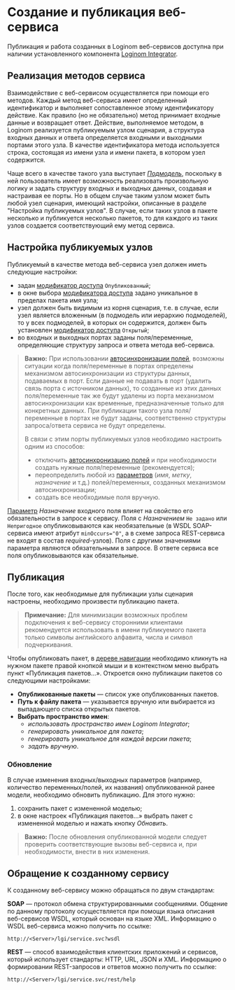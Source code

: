 # Создание и публикация веб-сервиса

Публикация и работа созданных в Loginom веб-сервисов доступна при наличии установленного компонента [Loginom Integrator](https://loginom.ru/platform/pricing#component-integrator).

## Реализация методов сервиса

Взаимодействие с веб-сервисом осуществляется при помощи его методов. Каждый метод веб-сервиса имеет определенный идентификатор и выполняет сопоставленное этому идентификатору действие. Как правило (но не обязательно) 
метод принимает входные данные и возвращает ответ. Действие, выполняемое методом, в Loginom реализуется публикуемым узлом сценария, а структура входных данных и ответа определяется входными и выходными портами этого узла. В качестве идентификатора метода используется строка, состоящая из имени узла и имени пакета, в котором узел содержится.

Чаще всего в качестве такого узла выступает *[Подмодель](../../processors/control/submodel.md)*, поскольку в ней пользователь имеет возможность реализовать произвольную логику и задать структуру входных и выходных данных, создавая и настраивая ее порты. Но в общем случае таким узлом может быть любой узел сценария, имеющий настройки, описанные в разделе "Настройка публикуемых узлов". В случае, если таких узлов в пакете несколько и публикуется несколько пакетов, то для каждого из таких узлов создается соответствующий ему метод сервиса.

## Настройка публикуемых узлов

Публикуемый в качестве метода веб-сервиса узел должен иметь следующие настройки:

* задан [модификатор доступа](../../scenario/access-modifier.md) `Опубликованный`;
* в окне выбора [модификатора доступа](../../scenario/access-modifier.md) задано уникальное в пределах пакета имя узла;
* узел должен быть видимым из корня сценария, т.е. в случае, если узел является вложенным (в подмодель или иерархию подмоделей), то у всех подмоделей, в которых он содержится, должен быть установлен [модификатор доступа](../../scenario/access-modifier.md) `Открытый`;
* во входных и выходных портах заданы поля/переменные, определяющие структуру запроса и ответа метода веб-сервиса.

> **Важно:** При использовании [автосинхронизации полей](../../scenario/ports/field-synchronization.md), возможны ситуации когда поля/переменные в портах определены механизмом автосинхронизации из структуры данных, подаваемых в порт. Если данные не подавать в порт (удалить связь порта с источником данных), то созданные из этих данных поля/переменные так же будут удалены из порта механизмом автосинхронизации как временные, предназначенные только для конкретных данных. При публикации такого узла поля/переменные в портах не будут заданы, соответственно структуры запроса/ответа сервиса не будут определены.
>
> В связи с этим порты публикуемых узлов необходимо настроить одним из способов:
> * отключить [автосинхронизацию полей](../../scenario/ports/field-synchronization.md) и при необходимости создать нужные поля/переменные (рекомендуется);
> * переопределить любой из [параметров](../../processors/transformation/fields-parameters.md) (*имя*, *метку*, *назначение* и т.д.) полей/переменных, созданных механизмом автосинхронизации;
> * создать все необходимые поля вручную.

[Параметр](../../processors/transformation/fields-parameters.md) *Назначение* входного поля влияет на свойство его обязательности в запросе к сервису. Поля с *Назначением* `Не задано` или `Непригодное` опубликовываются как необязательные (в WSDL SOAP-сервиса имеют атрибут `minOccurs="0"`, а в схеме запроса REST-сервиса не входят в состав *required*-узлов). Поля с другими значениями параметра являются обязательными в запросе. В ответе сервиса все поля опубликовываются как обязательные.

## Публикация

После того, как необходимые для публикации узлы сценария настроены, необходимо произвести публикацию пакета.

> **Примечание:** Для минимизации возможных проблем подключения к веб-сервису сторонними клиентами рекомендуется использовать в имени публикуемого пакета только символы английского алфавита, числа и символ подчеркивания.

Чтобы опубликовать пакет, в [дереве навигации](../../interface/main-menu.md#navigatsiya) необходимо кликнуть на нужном пакете правой кнопкой мыши и в контекстном меню выбрать пункт «Публикация пакетов…». Откроется окно публикации пакетов со следующими настройками:

* **Опубликованные пакеты** — список уже опубликованных пакетов.
* **Путь к файлу пакета** — указывается вручную или выбирается из выпадающего списка открытых пакетов.
* **Выбрать пространство имен**:
  * *использовать пространство имен Loginom Integrator*;
  * *генерировать уникальное для пакета*;
  * *генерировать уникальное для каждой версии пакета*;
  * *задать вручную*.

### Обновление

В случае изменения входных/выходных параметров (например, количество переменных/полей, их названия) опубликованной ранее модели, необходимо обновить публикацию. Для этого нужно:

1. сохранить пакет с измененной моделью;
2. в окне настроек «Публикация пакетов…» выбрать пакет с измененной моделью и нажать кнопку *Обновить*.

> **Важно:** После обновления опубликованной модели следует проверить соответствующие вызовы веб-сервиса и, при необходимости, внести в них изменения.

## Обращение к созданному сервису

К созданному веб-сервису можно обращаться по двум стандартам:

**SOAP** — протокол обмена структурированными сообщениями. Общение по данному протоколу осуществляется при помощи языка описания веб-сервисов WSDL, который основан на языке XML. Информацию о WSDL веб-сервиса можно получить по ссылке:

`http://<Server>/lgi/service.svc?wsdl`

**REST** — способ взаимодействия клиентских приложений и сервисов, который использует стандарты: HTTP, URL, JSON и XML. Информацию о формировании REST-запросов и ответов можно получить по ссылке:

`http://<Server>/lgi/service.svc/rest/help`
